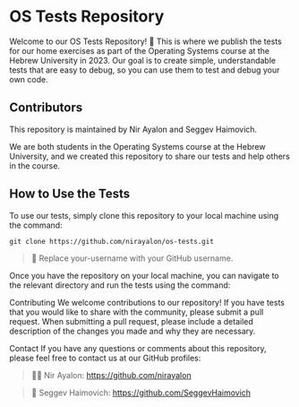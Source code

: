 # OS Tests Repository 
Welcome to our OS Tests Repository! 🦾
This is where we publish the tests for our home exercises as part of the Operating Systems course at the Hebrew University in 2023. 
Our goal is to create simple, understandable tests that are easy to debug, so you can use them to test and debug your own code.

## Contributors
This repository is maintained by Nir Ayalon and Seggev Haimovich.

We are both students in the Operating Systems course at the Hebrew University, and we created this repository to share our tests and help others in the course.

## How to Use the Tests
To use our tests, simply clone this repository to your local machine using the command:

```
git clone https://github.com/nirayalon/os-tests.git
```
> 📝 Replace your-username with your GitHub username.

Once you have the repository on your local machine, you can navigate to the relevant directory and run the tests using the command:


Contributing
We welcome contributions to our repository! 
If you have tests that you would like to share with the community, 
please submit a pull request. When submitting a pull request, 
please include a detailed description of the changes you made and why they are necessary.

Contact
If you have any questions or comments about this repository, please feel free to contact us at our GitHub profiles:

>🧑‍💻 Nir Ayalon: https://github.com/nirayalon

>🤖 Seggev Haimovich: https://github.com/SeggevHaimovich
